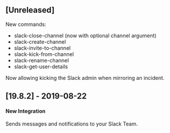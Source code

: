 ## [Unreleased]
New commands:
* slack-close-channel (now with optional channel argument)
* slack-create-channel
* slack-invite-to-channel
* slack-kick-from-channel
* slack-rename-channel
* slack-get-user-details

Now allowing kicking the Slack admin when mirroring an incident.


## [19.8.2] - 2019-08-22
#### New Integration
Sends messages and notifications to your Slack Team.